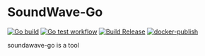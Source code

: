 # SoundWave-Go
[![Go build](https://github.com/HiWay-Media/SoundWave-Go/actions/workflows/go-build.yml/badge.svg)](https://github.com/HiWay-Media/SoundWave-Go/actions/workflows/go-build.yml)
[![Go test workflow](https://github.com/HiWay-Media/SoundWave-Go/actions/workflows/go-test.yml/badge.svg)](https://github.com/HiWay-Media/SoundWave-Go/actions/workflows/go-test.yml)
[![Build Release](https://github.com/HiWay-Media/SoundWave-Go/actions/workflows/release.yml/badge.svg)](https://github.com/HiWay-Media/SoundWave-Go/actions/workflows/release.yml)
[![docker-publish](https://github.com/HiWay-Media/SoundWave-Go/actions/workflows/docker-publish.yml/badge.svg)](https://github.com/HiWay-Media/SoundWave-Go/actions/workflows/docker-publish.yml)


soundawave-go is a tool